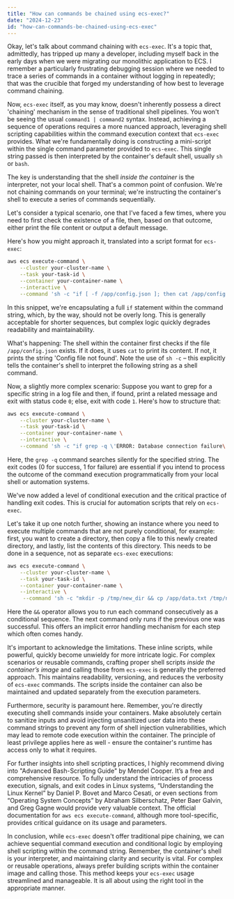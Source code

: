 ```yaml
---
title: "How can commands be chained using ecs-exec?"
date: "2024-12-23"
id: "how-can-commands-be-chained-using-ecs-exec"
---
```


Okay, let's talk about command chaining with `ecs-exec`. It's a topic that, admittedly, has tripped up many a developer, including myself back in the early days when we were migrating our monolithic application to ECS. I remember a particularly frustrating debugging session where we needed to trace a series of commands in a container without logging in repeatedly; that was the crucible that forged my understanding of how best to leverage command chaining.

Now, `ecs-exec` itself, as you may know, doesn't inherently possess a direct 'chaining' mechanism in the sense of traditional shell pipelines. You won't be seeing the usual `command1 | command2` syntax. Instead, achieving a sequence of operations requires a more nuanced approach, leveraging shell scripting capabilities within the command execution context that `ecs-exec` provides. What we're fundamentally doing is constructing a mini-script within the single command parameter provided to `ecs-exec`. This single string passed is then interpreted by the container's default shell, usually `sh` or `bash`.

The key is understanding that the shell *inside the container* is the interpreter, not your local shell. That's a common point of confusion. We're not chaining commands on your terminal; we're instructing the container's shell to execute a series of commands sequentially.

Let's consider a typical scenario, one that I’ve faced a few times, where you need to first check the existence of a file, then, based on that outcome, either print the file content or output a default message.

Here's how you might approach it, translated into a script format for `ecs-exec`:

```bash
aws ecs execute-command \
    --cluster your-cluster-name \
    --task your-task-id \
    --container your-container-name \
    --interactive \
    --command 'sh -c "if [ -f /app/config.json ]; then cat /app/config.json; else echo \'Config file not found\'; fi"'
```

In this snippet, we're encapsulating a full `if` statement within the command string, which, by the way, should not be overly long. This is generally acceptable for shorter sequences, but complex logic quickly degrades readability and maintainability.

What's happening: The shell within the container first checks if the file `/app/config.json` exists. If it does, it uses `cat` to print its content. If not, it prints the string 'Config file not found'. Note the use of `sh -c` – this explicitly tells the container's shell to interpret the following string as a shell command.

Now, a slightly more complex scenario: Suppose you want to grep for a specific string in a log file and then, if found, print a related message and exit with status code `0`; else, exit with code `1`. Here's how to structure that:

```bash
aws ecs execute-command \
    --cluster your-cluster-name \
    --task your-task-id \
    --container your-container-name \
    --interactive \
    --command 'sh -c "if grep -q \'ERROR: Database connection failure\' /var/log/application.log; then echo \'Database error detected\' && exit 0; else exit 1; fi"'
```

Here, the `grep -q` command searches silently for the specified string. The exit codes (0 for success, 1 for failure) are essential if you intend to process the outcome of the command execution programmatically from your local shell or automation systems.

We've now added a level of conditional execution and the critical practice of handling exit codes. This is crucial for automation scripts that rely on `ecs-exec`.

Let's take it up one notch further, showing an instance where you need to execute multiple commands that are not purely conditional, for example: first, you want to create a directory, then copy a file to this newly created directory, and lastly, list the contents of this directory. This needs to be done in a sequence, not as separate `ecs-exec` executions:

```bash
aws ecs execute-command \
    --cluster your-cluster-name \
    --task your-task-id \
    --container your-container-name \
    --interactive \
     --command 'sh -c "mkdir -p /tmp/new_dir && cp /app/data.txt /tmp/new_dir && ls -l /tmp/new_dir"'

```

Here the `&&` operator allows you to run each command consecutively as a conditional sequence. The next command only runs if the previous one was successful. This offers an implicit error handling mechanism for each step which often comes handy.

It's important to acknowledge the limitations. These inline scripts, while powerful, quickly become unwieldy for more intricate logic. For complex scenarios or reusable commands, crafting proper shell scripts *inside the container’s image* and calling those from `ecs-exec` is generally the preferred approach. This maintains readability, versioning, and reduces the verbosity of `ecs-exec` commands. The scripts inside the container can also be maintained and updated separately from the execution parameters.

Furthermore, security is paramount here. Remember, you're directly executing shell commands inside your containers. Make absolutely certain to sanitize inputs and avoid injecting unsanitized user data into these command strings to prevent any form of shell injection vulnerabilities, which may lead to remote code execution within the container. The principle of least privilege applies here as well - ensure the container's runtime has access only to what it requires.

For further insights into shell scripting practices, I highly recommend diving into "Advanced Bash-Scripting Guide" by Mendel Cooper. It’s a free and comprehensive resource. To fully understand the intricacies of process execution, signals, and exit codes in Linux systems, “Understanding the Linux Kernel” by Daniel P. Bovet and Marco Cesati, or even sections from “Operating System Concepts” by Abraham Silberschatz, Peter Baer Galvin, and Greg Gagne would provide very valuable context. The official documentation for `aws ecs execute-command`, although more tool-specific, provides critical guidance on its usage and parameters.

In conclusion, while `ecs-exec` doesn't offer traditional pipe chaining, we can achieve sequential command execution and conditional logic by employing shell scripting within the command string. Remember, the container's shell is your interpreter, and maintaining clarity and security is vital. For complex or reusable operations, always prefer building scripts within the container image and calling those. This method keeps your `ecs-exec` usage streamlined and manageable. It is all about using the right tool in the appropriate manner.
